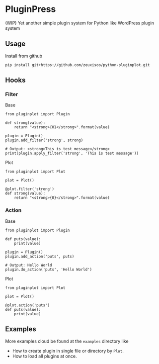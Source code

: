 # PluginPress

(WIP) Yet another simple plugin system for Python like WordPress plugin system

## Usage

Install from github

	pip install git+https://github.com/zeuxisoo/python-pluginplot.git

## Hooks

### Filter

Base

    from pluginplot import Plugin

    def strong(value):
        return "<strong>{0}</strong>".format(value)

	plugin = Plugin()
    plugin.add_filter('strong', strong)

	# Output: <strong>This is test message</strong>
    print(plugin.apply_filter('strong', 'This is test message'))

Plot

	from pluginplot import Plot
	
	plot = Plot()
	
	@plot.filter('strong')
	def strong(value):
        return "<strong>{0}</strong>".format(value)

### Action

Base

	from pluginplot import Plugin

    def puts(value):
        print(value)

	plugin = Plugin()
	plugin.add_action('puts', puts)

	# Output: Hello World
    plugin.do_action('puts', 'Hello World')
    
Plot

	from pluginplot import Plot
	
	plot = Plot()
	
	@plot.action('puts')
	def puts(value):
        print(value)
    
## Examples

More examples cloud be found at the `examples` directory like

- How to create plugin in single file or directory by `Plot`.
- How to load all plugins at once.